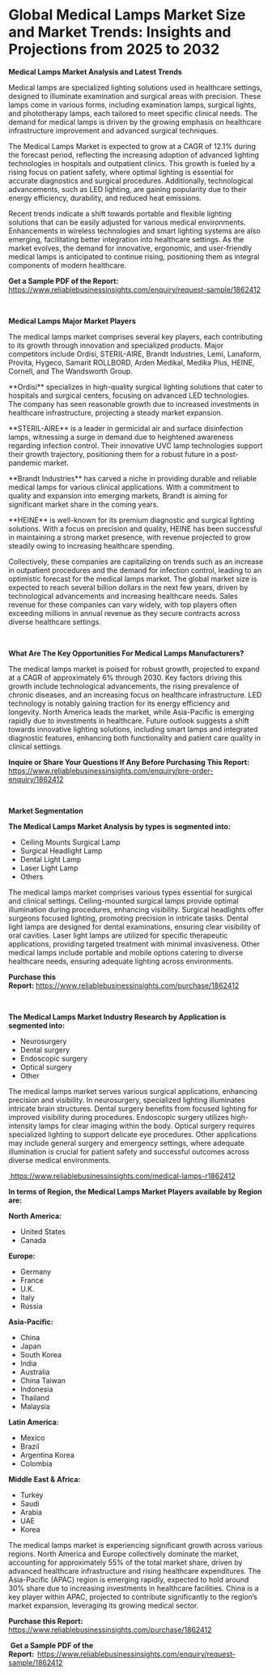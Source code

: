<p><h1>Global Medical Lamps Market Size and Market Trends: Insights and Projections from 2025 to 2032</h1></p><p><strong>Medical Lamps Market Analysis and Latest Trends</strong></p>
<p><p>Medical lamps are specialized lighting solutions used in healthcare settings, designed to illuminate examination and surgical areas with precision. These lamps come in various forms, including examination lamps, surgical lights, and phototherapy lamps, each tailored to meet specific clinical needs. The demand for medical lamps is driven by the growing emphasis on healthcare infrastructure improvement and advanced surgical techniques.</p><p>The Medical Lamps Market is expected to grow at a CAGR of 12.1% during the forecast period, reflecting the increasing adoption of advanced lighting technologies in hospitals and outpatient clinics. This growth is fueled by a rising focus on patient safety, where optimal lighting is essential for accurate diagnostics and surgical procedures. Additionally, technological advancements, such as LED lighting, are gaining popularity due to their energy efficiency, durability, and reduced heat emissions.</p><p>Recent trends indicate a shift towards portable and flexible lighting solutions that can be easily adjusted for various medical environments. Enhancements in wireless technologies and smart lighting systems are also emerging, facilitating better integration into healthcare settings. As the market evolves, the demand for innovative, ergonomic, and user-friendly medical lamps is anticipated to continue rising, positioning them as integral components of modern healthcare.</p></p>
<p><strong>Get a Sample PDF of the Report:&nbsp;</strong> <a href="https://www.reliablebusinessinsights.com/enquiry/request-sample/1862412?utm_campaign=2458&utm_medium=2&utm_source=Github&utm_content=ia&utm_term=13042025&utm_id=medical-lamps">https://www.reliablebusinessinsights.com/enquiry/request-sample/1862412</a></p>
<p>&nbsp;</p>
<p><strong>Medical Lamps Major Market Players</strong></p>
<p><p>The medical lamps market comprises several key players, each contributing to its growth through innovation and specialized products. Major competitors include Ordisi, STERIL-AIRE, Brandt Industries, Lemi, Lanaform, Provita, Hygeco, Samarit ROLLBORD, Arden Medikal, Medika Plus, HEINE, Cornell, and The Wandsworth Group.</p><p>**Ordisi** specializes in high-quality surgical lighting solutions that cater to hospitals and surgical centers, focusing on advanced LED technologies. The company has seen reasonable growth due to increased investments in healthcare infrastructure, projecting a steady market expansion.</p><p>**STERIL-AIRE** is a leader in germicidal air and surface disinfection lamps, witnessing a surge in demand due to heightened awareness regarding infection control. Their innovative UVC lamp technologies support their growth trajectory, positioning them for a robust future in a post-pandemic market.</p><p>**Brandt Industries** has carved a niche in providing durable and reliable medical lamps for various clinical applications. With a commitment to quality and expansion into emerging markets, Brandt is aiming for significant market share in the coming years.</p><p>**HEINE** is well-known for its premium diagnostic and surgical lighting solutions. With a focus on precision and quality, HEINE has been successful in maintaining a strong market presence, with revenue projected to grow steadily owing to increasing healthcare spending.</p><p>Collectively, these companies are capitalizing on trends such as an increase in outpatient procedures and the demand for infection control, leading to an optimistic forecast for the medical lamps market. The global market size is expected to reach several billion dollars in the next few years, driven by technological advancements and increasing healthcare needs. Sales revenue for these companies can vary widely, with top players often exceeding millions in annual revenue as they secure contracts across diverse healthcare settings.</p></p>
<p>&nbsp;</p>
<p><strong>What Are The Key Opportunities For Medical Lamps Manufacturers?</strong></p>
<p><p>The medical lamps market is poised for robust growth, projected to expand at a CAGR of approximately 6% through 2030. Key factors driving this growth include technological advancements, the rising prevalence of chronic diseases, and an increasing focus on healthcare infrastructure. LED technology is notably gaining traction for its energy efficiency and longevity. North America leads the market, while Asia-Pacific is emerging rapidly due to investments in healthcare. Future outlook suggests a shift towards innovative lighting solutions, including smart lamps and integrated diagnostic features, enhancing both functionality and patient care quality in clinical settings.</p></p>
<p><strong>Inquire or Share Your Questions If Any Before Purchasing This Report:</strong> <a href="https://www.reliablebusinessinsights.com/enquiry/pre-order-enquiry/1862412?utm_campaign=2458&utm_medium=2&utm_source=Github&utm_content=ia&utm_term=13042025&utm_id=medical-lamps">https://www.reliablebusinessinsights.com/enquiry/pre-order-enquiry/1862412</a></p>
<p>&nbsp;</p>
<p><strong>Market Segmentation</strong></p>
<p><strong>The Medical Lamps Market Analysis by types is segmented into:</strong></p>
<p><ul><li>Ceiling Mounts Surgical Lamp</li><li>Surgical Headlight Lamp</li><li>Dental Light Lamp</li><li>Laser Light Lamp</li><li>Others</li></ul></p>
<p><p>The medical lamps market comprises various types essential for surgical and clinical settings. Ceiling-mounted surgical lamps provide optimal illumination during procedures, enhancing visibility. Surgical headlights offer surgeons focused lighting, promoting precision in intricate tasks. Dental light lamps are designed for dental examinations, ensuring clear visibility of oral cavities. Laser light lamps are utilized for specific therapeutic applications, providing targeted treatment with minimal invasiveness. Other medical lamps include portable and mobile options catering to diverse healthcare needs, ensuring adequate lighting across environments.</p></p>
<p><strong>Purchase this Report:&nbsp;</strong><a href="https://www.reliablebusinessinsights.com/purchase/1862412?utm_campaign=2458&utm_medium=2&utm_source=Github&utm_content=ia&utm_term=13042025&utm_id=medical-lamps">https://www.reliablebusinessinsights.com/purchase/1862412</a></p>
<p>&nbsp;</p>
<p><strong>The Medical Lamps Market Industry Research by Application is segmented into:</strong></p>
<p><ul><li>Neurosurgery</li><li>Dental surgery</li><li>Endoscopic surgery</li><li>Optical surgery</li><li>Other</li></ul></p>
<p><p>The medical lamps market serves various surgical applications, enhancing precision and visibility. In neurosurgery, specialized lighting illuminates intricate brain structures. Dental surgery benefits from focused lighting for improved visibility during procedures. Endoscopic surgery utilizes high-intensity lamps for clear imaging within the body. Optical surgery requires specialized lighting to support delicate eye procedures. Other applications may include general surgery and emergency settings, where adequate illumination is crucial for patient safety and successful outcomes across diverse medical environments.</p></p>
<p><a href="https://www.reliablebusinessinsights.com/medical-lamps-r1862412?utm_campaign=2458&utm_medium=2&utm_source=Github&utm_content=ia&utm_term=13042025&utm_id=medical-lamps">&nbsp;https://www.reliablebusinessinsights.com/medical-lamps-r1862412</a></p>
<p><strong>In terms of Region, the Medical Lamps Market Players available by Region are:</strong></p>
<p>
    <p> <strong> North America: </strong>
        <ul>
            <li>United States</li>
            <li>Canada</li>
        </ul>
        </p> 
    <p> <strong> Europe: </strong>
        <ul>
            <li>Germany</li>
            <li>France</li>
            <li>U.K.</li>
            <li>Italy</li>
            <li>Russia</li>
        </ul>
        </p> 
    <p> <strong> Asia-Pacific: </strong>
        <ul>
            <li>China</li>
            <li>Japan</li>
            <li>South Korea</li>
            <li>India</li>
            <li>Australia</li>
            <li>China Taiwan</li>
            <li>Indonesia</li>
            <li>Thailand</li>
            <li>Malaysia</li>
        </ul>
        </p> 
    <p> <strong> Latin America: </strong>
        <ul>
            <li>Mexico</li>
            <li>Brazil</li>
            <li>Argentina Korea</li>
            <li>Colombia</li>
        </ul>
        </p> 
    <p> <strong> Middle East & Africa: </strong>
        <ul>
            <li>Turkey</li>
            <li>Saudi</li>
            <li>Arabia</li>
            <li>UAE</li>
            <li>Korea</li>
        </ul>
    </p>
    </p>
<p><p>The medical lamps market is experiencing significant growth across various regions. North America and Europe collectively dominate the market, accounting for approximately 55% of the total market share, driven by advanced healthcare infrastructure and rising healthcare expenditures. The Asia-Pacific (APAC) region is emerging rapidly, expected to hold around 30% share due to increasing investments in healthcare facilities. China is a key player within APAC, projected to contribute significantly to the region’s market expansion, leveraging its growing medical sector.</p></p>
<p><strong>Purchase this Report: </strong><a href="https://www.reliablebusinessinsights.com/purchase/1862412?utm_campaign=2458&utm_medium=2&utm_source=Github&utm_content=ia&utm_term=13042025&utm_id=medical-lamps">https://www.reliablebusinessinsights.com/purchase/1862412</a></p>
<p>&nbsp;<strong>Get a Sample PDF of the Report:&nbsp;&nbsp;</strong><a href="https://www.reliablebusinessinsights.com/enquiry/request-sample/1862412?utm_campaign=2458&utm_medium=2&utm_source=Github&utm_content=ia&utm_term=13042025&utm_id=medical-lamps">https://www.reliablebusinessinsights.com/enquiry/request-sample/1862412</a></p>
<p><strong></strong></p>
<p><p></p><p></p><p></p></p>